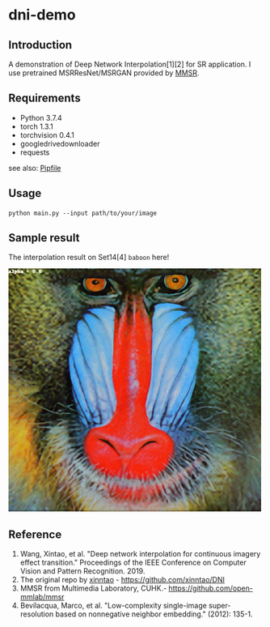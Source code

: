 # dni-demo
## Introduction
A demonstration of Deep Network Interpolation[1][2] for SR application.
I use pretrained MSRResNet/MSRGAN provided by [MMSR](https://github.com/open-mmlab/mmsr).

## Requirements
- Python 3.7.4
- torch 1.3.1
- torchvision 0.4.1
- googledrivedownloader
- requests

see also: [Pipfile](./Pipfile)

## Usage
```shell
python main.py --input path/to/your/image
```

## Sample result
The interpolation result on Set14[4] `baboon` here!

![](./outputs/baboon.gif)

## Reference
1. Wang, Xintao, et al. "Deep network interpolation for continuous imagery effect transition." Proceedings of the IEEE Conference on Computer Vision and Pattern Recognition. 2019.
1. The original repo by [xinntao](https://github.com/xinntao) - https://github.com/xinntao/DNI
1. MMSR from Multimedia Laboratory, CUHK.- https://github.com/open-mmlab/mmsr
1. Bevilacqua, Marco, et al. "Low-complexity single-image super-resolution based on nonnegative neighbor embedding." (2012): 135-1.